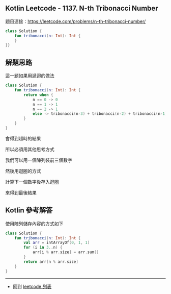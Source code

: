 ## Kotlin Leetcode - 1137. N-th Tribonacci Number

題目連接：<https://leetcode.com/problems/n-th-tribonacci-number/>

```kotlin
class Solution {
    fun tribonacci(n: Int): Int {
    }
}}
```

## 解題思路

這一題如果用遞迴的做法

```kotlin
class Solution {
    fun tribonacci(n: Int): Int {
        return when {
            n == 0 -> 0
            n == 1 -> 1
            n == 2 -> 1
            else -> tribonacci(n-3) + tribonacci(n-2) + tribonacci(n-1)
        }
    }
}
```

會得到超時的結果

所以必須用其他思考方式

我們可以用一個陣列裝前三個數字

然後用迴圈的方式

計算下一個數字後存入迴圈

來得到最後結果

## Kotlin 參考解答

使用陣列儲存內容的方式如下

```kotlin
class Solution {
    fun tribonacci(n: Int): Int {
        val arr = intArrayOf(0, 1, 1)
        for (i in 3..n) {
            arr[i % arr.size] = arr.sum()
        }
        return arr[n % arr.size]
    }
}
```

------

- 回到 [leetcode 列表](index.md)
